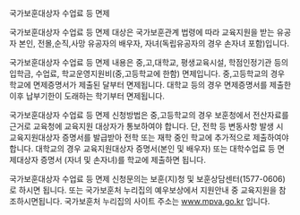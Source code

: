 국가보훈대상자 수업료 등 면제


국가보훈대상자 수업료 등 면제 대상은 국가보훈관계 법령에 따라 교육지원을 받는 유공자 본인, 전몰,순직,사망 유공자의 배우자, 자녀(독립유공자의 경우 손자녀 포함)입니다.


국가보훈대상자 수업료 등 면제 내용은 중,고,대학교, 평생교육시설, 학점인정기관 등의 입학금, 수업료, 학교운영지원비(중,고등학교에 한함) 면제입니다.
중,고등학교의 경우 학교에 면제증명서가 제출된 달부터 면제됩니다.
대학교 등의 경우 면제증명서를 제출한 이후 납부기한이 도래하는 학기부터 면제됩니다.


국가보훈대상자 수업료 등 면제 신청방법은 중,고등학교의 경우 보훈청에서 전산자료를 근거로 교육청에 교육지원 대상자가 통보하여야 합니다. 단, 전학 등 변동사항 발생 시 교육지원대상자 증명서를 발급받아 전학 또는 재학 중인 학교에 추가적으로 제출하여야 합니다. 대학교의 경우 교육지원대상자 증명서(본인 및 배우자) 또는 대학수업료 등 면제대상자 증명서 (자녀 및 손자녀)를 학교에 제출하면 됩니다.


국가보훈대상자 수업료 등 면제 신청문의는 보훈(지)청 및 보훈상담센터(1577-0606)로 하시면 됩니다.
또는 국가보훈처 누리집의 예우보상에서 지원안내 중 교육지원을 참조하시면됩니다.
국가보훈처 누리집의 사이트 주소는 www.mpva.go.kr 입니다.